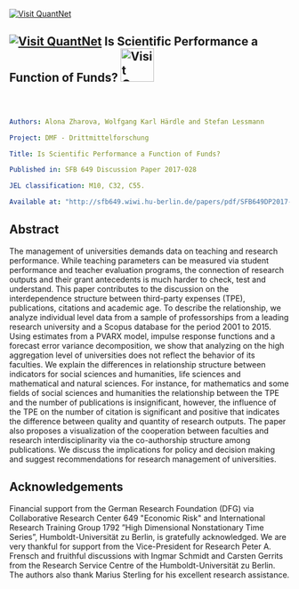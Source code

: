 ﻿
[<img src="https://github.com/QuantLet/Styleguide-and-Validation-procedure/blob/master/pictures/banner.png" alt="Visit QuantNet">](http://quantlet.de/index.php?p=info)

## [<img src="https://github.com/QuantLet/Styleguide-and-Validation-procedure/blob/master/pictures/qloqo.png" alt="Visit QuantNet">](http://quantlet.de/) **Is Scientific Performance a Function of Funds?** [<img src="https://github.com/QuantLet/Styleguide-and-Validation-procedure/blob/master/pictures/QN2.png" width="60" alt="Visit QuantNet 2.0">](http://quantlet.de/d3/ia)


```yaml



Authors: Alona Zharova, Wolfgang Karl Härdle and Stefan Lessmann

Project: DMF - Drittmittelforschung

Title: Is Scientific Performance a Function of Funds?

Published in: SFB 649 Discussion Paper 2017-028

JEL classification: M10, C32, C55.

Available at: "http://sfb649.wiwi.hu-berlin.de/papers/pdf/SFB649DP2017-028.pdf"

```

## Abstract

The management of universities demands data on teaching and research performance. While teaching parameters
can be measured via student performance and teacher evaluation programs, the connection of research
outputs and their grant antecedents is much harder to check, test and understand. This paper contributes
to the discussion on the interdependence structure between third-party expenses (TPE), publications, citations
and academic age. To describe the relationship, we analyze individual level data from a sample of
professorships from a leading research university and a Scopus database for the period 2001 to 2015. Using
estimates from a PVARX model, impulse response functions and a forecast error variance decomposition, we
show that analyzing on the high aggregation level of universities does not reflect the behavior of its faculties.
We explain the differences in relationship structure between indicators for social sciences and humanities,
life sciences and mathematical and natural sciences. For instance, for mathematics and some fields of social
sciences and humanities the relationship between the TPE and the number of publications is insignificant,
however, the influence of the TPE on the number of citation is significant and positive that indicates the
difference between quality and quantity of research outputs. The paper also proposes a visualization of the
cooperation between faculties and research interdisciplinarity via the co-authorship structure among publications.
We discuss the implications for policy and decision making and suggest recommendations for research
management of universities.

## Acknowledgements

Financial support from the German Research Foundation (DFG) via 
Collaborative Research Center 649 "Economic Risk" and International Research Training Group 1792 ”High
Dimensional Nonstationary Time Series”, Humboldt-Universität zu Berlin, is gratefully acknowledged. We
are very thankful for support from the Vice-President for Research Peter A. Frensch and fruithful discussions
with Ingmar Schmidt and Carsten Gerrits from the Research Service Centre of the Humboldt-Universität
zu Berlin. The authors also thank Marius Sterling for his excellent research assistance.


```
